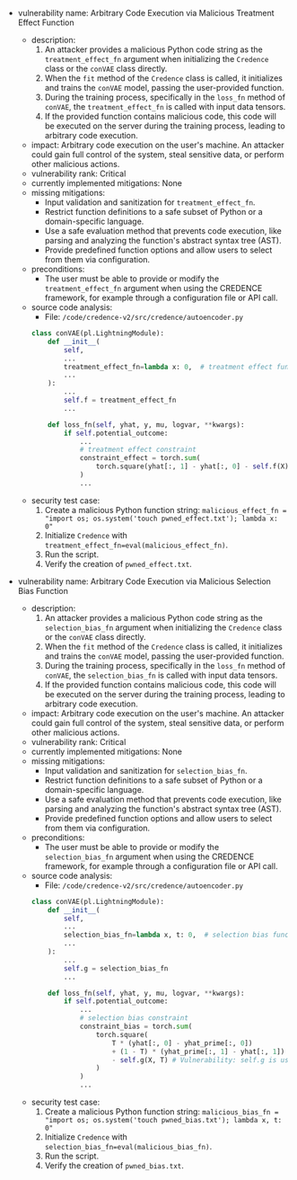 - vulnerability name: Arbitrary Code Execution via Malicious Treatment Effect Function
  - description:
    1. An attacker provides a malicious Python code string as the `treatment_effect_fn` argument when initializing the `Credence` class or the `conVAE` class directly.
    2. When the `fit` method of the `Credence` class is called, it initializes and trains the `conVAE` model, passing the user-provided function.
    3. During the training process, specifically in the `loss_fn` method of `conVAE`, the `treatment_effect_fn` is called with input data tensors.
    4. If the provided function contains malicious code, this code will be executed on the server during the training process, leading to arbitrary code execution.
  - impact: Arbitrary code execution on the user's machine. An attacker could gain full control of the system, steal sensitive data, or perform other malicious actions.
  - vulnerability rank: Critical
  - currently implemented mitigations: None
  - missing mitigations:
    - Input validation and sanitization for `treatment_effect_fn`.
    - Restrict function definitions to a safe subset of Python or a domain-specific language.
    - Use a safe evaluation method that prevents code execution, like parsing and analyzing the function's abstract syntax tree (AST).
    - Provide predefined function options and allow users to select from them via configuration.
  - preconditions:
    - The user must be able to provide or modify the `treatment_effect_fn` argument when using the CREDENCE framework, for example through a configuration file or API call.
  - source code analysis:
    - File: `/code/credence-v2/src/credence/autoencoder.py`
    ```python
    class conVAE(pl.LightningModule):
        def __init__(
            self,
            ...
            treatment_effect_fn=lambda x: 0,  # treatment effect function defined by the user
            ...
        ):
            ...
            self.f = treatment_effect_fn
            ...

        def loss_fn(self, yhat, y, mu, logvar, **kwargs):
            if self.potential_outcome:
                ...
                # treatment effect constraint
                constraint_effect = torch.sum(
                    torch.square(yhat[:, 1] - yhat[:, 0] - self.f(X)) # Vulnerability: self.f is user-provided and executed
                )
                ...
    ```
  - security test case:
    1. Create a malicious Python function string: `malicious_effect_fn = "import os; os.system('touch pwned_effect.txt'); lambda x: 0"`
    2. Initialize `Credence` with `treatment_effect_fn=eval(malicious_effect_fn)`.
    3. Run the script.
    4. Verify the creation of `pwned_effect.txt`.

- vulnerability name: Arbitrary Code Execution via Malicious Selection Bias Function
  - description:
    1. An attacker provides a malicious Python code string as the `selection_bias_fn` argument when initializing the `Credence` class or the `conVAE` class directly.
    2. When the `fit` method of the `Credence` class is called, it initializes and trains the `conVAE` model, passing the user-provided function.
    3. During the training process, specifically in the `loss_fn` method of `conVAE`, the `selection_bias_fn` is called with input data tensors.
    4. If the provided function contains malicious code, this code will be executed on the server during the training process, leading to arbitrary code execution.
  - impact: Arbitrary code execution on the user's machine. An attacker could gain full control of the system, steal sensitive data, or perform other malicious actions.
  - vulnerability rank: Critical
  - currently implemented mitigations: None
  - missing mitigations:
    - Input validation and sanitization for `selection_bias_fn`.
    - Restrict function definitions to a safe subset of Python or a domain-specific language.
    - Use a safe evaluation method that prevents code execution, like parsing and analyzing the function's abstract syntax tree (AST).
    - Provide predefined function options and allow users to select from them via configuration.
  - preconditions:
    - The user must be able to provide or modify the `selection_bias_fn` argument when using the CREDENCE framework, for example through a configuration file or API call.
  - source code analysis:
    - File: `/code/credence-v2/src/credence/autoencoder.py`
    ```python
    class conVAE(pl.LightningModule):
        def __init__(
            self,
            ...
            selection_bias_fn=lambda x, t: 0,  # selection bias function defined by the user
            ...
        ):
            ...
            self.g = selection_bias_fn
            ...

        def loss_fn(self, yhat, y, mu, logvar, **kwargs):
            if self.potential_outcome:
                ...
                # selection bias constraint
                constraint_bias = torch.sum(
                    torch.square(
                        T * (yhat[:, 0] - yhat_prime[:, 0])
                        + (1 - T) * (yhat_prime[:, 1] - yhat[:, 1])
                        - self.g(X, T) # Vulnerability: self.g is user-provided and executed
                    )
                )
                ...
    ```
  - security test case:
    1. Create a malicious Python function string: `malicious_bias_fn = "import os; os.system('touch pwned_bias.txt'); lambda x, t: 0"`
    2. Initialize `Credence` with `selection_bias_fn=eval(malicious_bias_fn)`.
    3. Run the script.
    4. Verify the creation of `pwned_bias.txt`.